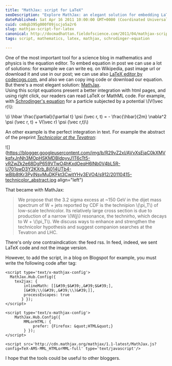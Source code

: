 ```yaml
---
title: "MathJax: script for LaTeX"
seoDescription: "Explore MathJax: an elegant solution for embedding LaTeX equations seamlessly into HTML for math and science blogs"
datePublished: Sat Apr 16 2011 10:00:00 GMT+0000 (Coordinated Universal Time)
cuid: cm8qb395g000f09jscjo5a2r6
slug: mathjax-script-for-latex
canonical: http://docmadhattan.fieldofscience.com/2011/04/mathjax-script-for-latex.html
tags: script, mathematics, latex, mathjax, schrodinger-equation

---
```


One of the most important tool for a science blog in mathematics and physics is the equation editor. To embed equation in post we can use a lot of solutions: for example we can write eq. on Wikipedia, past image url or download it and use in our post; we can use also [LaTeX editor by](http://www.codecogs.com/latex/eqneditor.php) [codecogs.com](http://codecogs.com), and also we can copy img code or download our equation.  
But there's a most elegant solution: [MathJax](http://www.mathjax.org/).  
Using this script equations present a better integration with html pages, and using right click, our readers can read LaTeX or MathML code. For example, with [Schrodinger's equation](http://en.wikipedia.org/wiki/Schr%C3%B6dinger_equation) for a particle subjected by a potential \\(V(\vec r)\\):

\\(i \hbar \frac{\partial}{\partial t} \psi (\vec r, t) = - \frac{\hbar}{2m} \nabla^2 \psi (\vec r, t) + V(\vec r) \psi (\vec r,t)\\)

An other example is the perfect integration in text. For example the abstract of the preprint [*Technicolor at the Tevatron*](http://arxiv.org/abs/1104.0976v1):

![](https://blogger.googleusercontent.com/img/b/R29vZ2xl/AVvXsEjaC0kXMVkqfxJnNh3MOpHSKMDBldpyvJ1T6cTt5-vRZwZk2e68DgP659VTwO4hKxdOeqH6lNb0V4bL5R-U701swD3Y2KXrb_8j014UTb4-wBlb8tKr3PylNsvMuDKFkt3CwitYHy3EVO4/s912/20110415-technicolor_abstract.jpg align="left")

That became with MathJax:

> We propose that the 3.2 sigma excess at ~150 GeV in the dijet mass spectrum of W + jets reported by CDF is the technipion \\(\pi_T\\) of low-scale technicolor. Its relatively large cross section is due to production of a narrow \\(Wjj\\) resonance, the technirho, which decays to W + \\(\pi_T\\). We discuss ways to enhance and strengthen the technicolor hypothesis and suggest companion searches at the Tevatron and LHC.

There's only one contraindication: the feed rss. In feed, indeed, we sent LaTeX code and not the image version.

However, to add the script, in a blog on Blogspot for example, you must write the following code after tag:

```plaintext
<script type='text/x-mathjax-config'>
  MathJax.Hub.Config({
    tex2jax: {
        inlineMath: [[&#39;$&#39;,&#39;$&#39;],
        [&#39;\\(&#39;,&#39;\\)&#39;]],
        processEscapes: true
       } });
</script>

<script type='text/x-mathjax-config'>
    MathJax.Hub.Config({
        MMLorHTML: {
            prefer: {Firefox: &quot;HTML&quot;}
        } });
</script>

<script src='http://cdn.mathjax.org/mathjax/1.1-latest/MathJax.js?config=TeX-AMS-MML_HTMLorMML-full' type='text/javascript'/>
```

I hope that the tools could be useful to other bloggers.